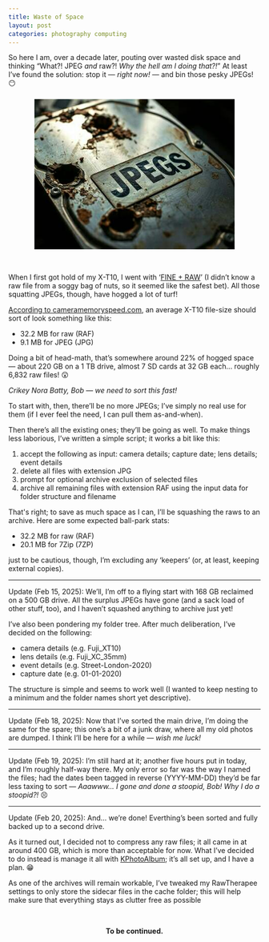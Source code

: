 ```yaml
---
title: Waste of Space
layout: post
categories: photography computing
---
```


So here I am, over a decade later, pouting over wasted disk space and thinking “What?! JPEG <i>and</i> raw?! <i>Why the hell am I doing that?!</i>” At least I’ve found the solution: stop it —&nbsp;<i>right now!</i>&nbsp;— and bin those pesky JPEGs! 😶

<div>
  <center>
     <img style="padding-top: 10px; padding-bottom: 30px;" width="400px" src="https://raw.githubusercontent.com/martbetz/martbetz.github.io/refs/heads/main/_includes/custom/Imagepipe_3.jpg" alt="No JPEGs allowed!">
  </center>
</div>

When I first got hold of my X-T10, I went with ‘[FINE + RAW](https://fujifilm-dsc.com/en/manual/x-t10/menu_shooting/image_quality/index.html)’ (I&nbsp;didn’t know a raw file from a soggy bag of nuts, so it seemed like the safest bet). All those squatting JPEGs, though, have hogged a lot of turf! 

[According to cameramemoryspeed.com](https://www.cameramemoryspeed.com/fuji-x-t10/fastest-sd-cards/), an average X-T10 file-size should sort of look something like this:

- 32.2 MB for raw (RAF)
- 9.1 MB for JPEG (JPG)

Doing a bit of head-math, that’s somewhere around 22% of hogged space — about 220 GB on a 1 TB drive,  almost 7 SD cards at 32 GB each... roughly 6,832 raw files! 😲

<i>Crikey Nora Batty, Bob — we need to sort this fast!</i> 

To start with, then, there’ll be no more JPEGs; I’ve simply no real use for them (if I ever feel the need, I can pull them as-and-when). 

Then there’s all the existing ones; they’ll be going as well. To make things less laborious, I’ve written a simple script; it works a bit like this: 

1. accept the following as input: camera details; capture date; lens details; event details
2. delete all files with extension JPG
3. prompt for optional archive exclusion of selected files
4. archive all remaining files with extension RAF using the input data for folder structure and filename

That's right; to save as much space as I can, I’ll be squashing the raws to an archive. Here are some expected ball-park stats:

- 32.2 MB for raw (RAF)
- 20.1 MB for 7Zip (7ZP)

just to be cautious, though, I’m excluding any ‘keepers’ (or, at least, keeping external copies).

<hr>

Update (Feb 15, 2025): We’ll, I’m off to a flying start with 168 GB reclaimed on a 500 GB drive. All the surplus JPEGs have gone (and a sack load of other stuff, too), and I haven’t squashed anything to archive just yet! 

I’ve also been pondering my folder tree. After much deliberation, I’ve decided on the following:

- camera details (e.g. Fuji_XT10)
- lens details (e.g. Fuji_XC_35mm)
- event details (e.g. Street-London-2020)
- capture date (e.g. 01-01-2020)

The structure is simple and seems to work well (I wanted to keep nesting to a minimum and the folder names short yet descriptive). 

<hr>

Update (Feb 18, 2025): Now that I’ve sorted the main drive, I’m doing the same for the spare; this one’s a bit of a junk draw, where all my old photos are dumped. I think I’ll be here for a while — <i>wish me luck!</i>

<hr>

Update (Feb 19, 2025): I’m still hard at it; another five hours put in today, and I’m roughly half-way there. My only error so far was the way I named the files; had the dates been tagged in reverse (YYYY-MM-DD) they’d be far less taxing to sort — <i>Aaawww... I gone and done a stoopid, Bob! Why I do a stoopid?!</i>&nbsp;😣

<hr>

Update (Feb 20, 2025): And... we’re done! Everthing’s been sorted and fully backed up to a second drive. 

As it turned out, I decided not to compress any raw files; it all came in at around 400 GB, which is more than acceptable for now. What I’ve decided to do instead is manage it all with <a href="https://www.kphotoalbum.org/">KPhotoAlbum</a>; it’s all set up, and I have a plan. 😁

As one of the archives will remain workable, I’ve tweaked my RawTherapee settings to only store the sidecar files in the cache folder; this will help make sure that everything stays as clutter free as possible

<br><center><b> To be continued.</b></center><br>





